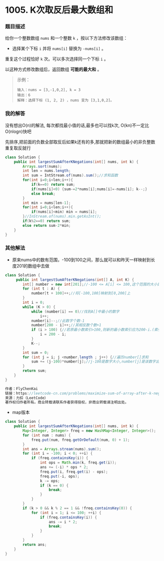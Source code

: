 # 1005. K次取反后最大数组和

### 题目描述

给你一个整数数组 `nums` 和一个整数 `k` ，按以下方法修改该数组：

- 选择某个下标 `i` 并将 `nums[i]` 替换为 `-nums[i]` 。

重复这个过程恰好 `k` 次。可以多次选择同一个下标 `i` 。

以这种方式修改数组后，返回数组 **可能的最大和** 。

> 示例：
>
> ```
> 输入：nums = [3,-1,0,2], k = 3
> 输出：6
> 解释：选择下标 (1, 2, 2) ，nums 变为 [3,1,0,2]。
> ```

### 我的解答

没有想出O(n)的解法, 每次都找最小值的话,最多也可以找k次, O(kn)不一定比O(nlogn)快吧

先排序,把前面的负数全部取反后如果k还有的多,那就把新的数组最小的非负整数重复取反就行

```java
class Solution {
    public int largestSumAfterKNegations(int[] nums, int k) {
        Arrays.sort(nums);
        int len = nums.length;
        int sum = IntStream.of(nums).sum();//求和函数
        for(int i=0;i<len;i++){
            if(k==0) return sum;
            if(nums[i]<0) {sum-=2*nums[i];nums[i]=-nums[i]; k--;}
            else break;
        }
        int min = nums[len-1];
        for(int i=0;i<len;i++){
            if(nums[i]<min) min = nums[i];
        }//InStream.of(nums).min.getAsInt();
        if(k%2==0) return sum;
        else return sum-2*min;
    }
}
```

### 其他解法

- 原来nums中的数有范围，-100到100之间，那么就可以和昨天一样映射到长度201的数组中去做

```java
class Solution {
     public int largestSumAfterKNegations(int[] A, int K) {
        int[] number = new int[201];//-100 <= A[i] <= 100,这个范围的大小是201
        for (int t : A) {
            number[t + 100]++;//将[-100,100]映射到[0,200]上
        }
        int i = 0;
        while (K > 0) {
            while (number[i] == 0)//找到A[]中最小的数字
                i++;
            number[i]--;//此数字个数-1
            number[200 - i]++;//其相反数个数+1
            if (i > 100) {//若原最小数索引>100,则新的最小数索引应为200-i.(索引即number[]数组的下标)
                i = 200 - i;
            }
            K--;
        }
        int sum = 0;
        for (int j = i; j <number.length ; j++) {//遍历number[]求和
            sum += (j-100)*number[j];//j-100是数字大小,number[j]是该数字出现次数.
        }
        return sum;
    }
}

作者：FlyChenKai
链接：https://leetcode-cn.com/problems/maximize-sum-of-array-after-k-negations/solution/java-chao-yue-9966xiang-xi-jie-xi-by-flychenkai/
来源：力扣（LeetCode）
著作权归作者所有。商业转载请联系作者获得授权，非商业转载请注明出处。
```

- map版本

```java
class Solution {
    public int largestSumAfterKNegations(int[] nums, int k) {
        Map<Integer, Integer> freq = new HashMap<Integer, Integer>();
        for (int num : nums) {
            freq.put(num, freq.getOrDefault(num, 0) + 1);
        }
        int ans = Arrays.stream(nums).sum();
        for (int i = -100; i < 0; ++i) {
            if (freq.containsKey(i)) {
                int ops = Math.min(k, freq.get(i));
                ans += (-i) * ops * 2;
                freq.put(i, freq.get(i) - ops);
                freq.put(-i, ops);
                k -= ops;
                if (k == 0) {
                    break;
                }
            }
        }
        if (k > 0 && k % 2 == 1 && !freq.containsKey(0)) {
            for (int i = 1; i <= 100; ++i) {
                if (freq.containsKey(i)) {
                    ans -= i * 2;
                    break;
                }
            }
        }
        return ans;
    }
}
```


